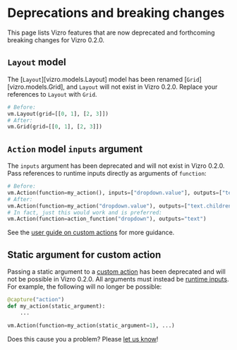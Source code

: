 # Deprecations and breaking changes

This page lists Vizro features that are now deprecated and forthcoming breaking changes for Vizro 0.2.0.

## `Layout` model

The [`Layout`][vizro.models.Layout] model has been renamed [`Grid`][vizro.models.Grid], and `Layout` will not exist in Vizro 0.2.0. Replace your references to `Layout` with `Grid`.

```python
# Before:
vm.Layout(grid=[[0, 1], [2, 3]])
# After:
vm.Grid(grid=[[0, 1], [2, 3]])
```

## `Action` model `inputs` argument

The `inputs` argument has been deprecated and will not exist in Vizro 0.2.0. Pass references to runtime inputs directly as arguments of `function`:

```python
# Before:
vm.Action(function=my_action(), inputs=["dropdown.value"], outputs=["text.children"])
# After:
vm.Action(function=my_action("dropdown.value"), outputs=["text.children"])
# In fact, just this would work and is preferred:
vm.Action(function=action_function("dropdown"), outputs="text")
```

See the [user guide on custom actions](../user-guides/custom-actions.md#trigger-with-a-runtime-input) for more guidance.

## Static argument for custom action

Passing a static argument to a [custom action](../user-guides/custom-actions.md) has been deprecated and will not be possible in Vizro 0.2.0. All arguments must instead be [runtime inputs](../user-guides/custom-actions.md#trigger-with-a-runtime-input). For example, the following will no longer be possible:

```python
@capture("action")
def my_action(static_argument):
    ...

vm.Action(function=my_action(static_argument=1), ...)
```

Does this cause you a problem? Please [let us know](https://github.com/mckinsey/vizro/issues)!
